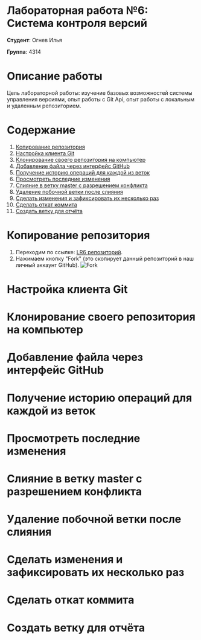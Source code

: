 # Лабораторная работа №6: Система контроля версий
**Студент**: Огнев Илья

**Группа**: 4314

# Описание работы
Цель лабораторной работы: изучение базовых возможностей системы управления версиями, опыт работы с Git Api, опыт работы с локальным и удаленным репозиторием.

# Содержание
1. [Копирование репозитория](#fork-repository)
2. [Настройка клиента Git](#client-settings)
3. [Клонирование своего репозитория на компьютер](#clone-repository)
4. [Добавление файла через интерфейс GitHub](#Adding-file)
5. [Получение историю операций для каждой из веток](#take-history)
6. [Просмотреть последние изменения](#looking-last-history)
7. [Слияние в ветку master с разрешением конфликта](#checkout)
8. [Удаление побочной ветки после слияния](#delete-branch)
9. [Сделать изменения и зафиксировать их несколько раз](#editing-n-fixing)
10. [Сделать откат коммита](#reverting)
11. [Создать ветку для отчёта](#checkout-branch)

<a name="fork-repository"></a>
# Копирование репозитория
1. Переходим по ссылке: [LR6 репозиторий](https://github.com/Kurtyanik/LR6/).
2. Нажимаем кнопку "Fork" (это скопирует данный репозиторий в наш личный аккаунт GitHub).
   ![Fork](https://github.com/ilyaognev69/LR6/assets/fork.png)

<a name="client-settings"></a>
# Настройка клиента Git

<a name="clone-repository"></a>
# Клонирование своего репозитория на компьютер

<a name="Adding-file"></a>
# Добавление файла через интерфейс GitHub

<a name="take-history"></a>
# Получение историю операций для каждой из веток

<a name="looking-last-history"></a>
# Просмотреть последние изменения

<a name="checkout"></a>
# Слияние в ветку master с разрешением конфликта

<a name="delete-branch"></a>
# Удаление побочной ветки после слияния

<a name="editing-n-fixing"></a>
# Сделать изменения и зафиксировать их несколько раз

<a name="reverting"></a>
# Сделать откат коммита

<a name="checkout-branch"></a>
# Создать ветку для отчёта
